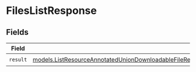 # FilesListResponse


## Fields

| Field                                                                                                                                                                                                                                                                    | Type                                                                                                                                                                                                                                                                     | Required                                                                                                                                                                                                                                                                 | Description                                                                                                                                                                                                                                                              |
| ------------------------------------------------------------------------------------------------------------------------------------------------------------------------------------------------------------------------------------------------------------------------ | ------------------------------------------------------------------------------------------------------------------------------------------------------------------------------------------------------------------------------------------------------------------------ | ------------------------------------------------------------------------------------------------------------------------------------------------------------------------------------------------------------------------------------------------------------------------ | ------------------------------------------------------------------------------------------------------------------------------------------------------------------------------------------------------------------------------------------------------------------------ |
| `result`                                                                                                                                                                                                                                                                 | [models.ListResourceAnnotatedUnionDownloadableFileReadProductMediaFileReadOrganizationAvatarFileReadDiscriminatorMergeJSONSchema](../models/listresourceannotateduniondownloadablefilereadproductmediafilereadorganizationavatarfilereaddiscriminatormergejsonschema.md) | :heavy_check_mark:                                                                                                                                                                                                                                                       | N/A                                                                                                                                                                                                                                                                      |